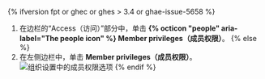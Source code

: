 {% ifversion fpt or ghec or ghes > 3.4 or ghae-issue-5658 %}
1. 在边栏的“Access（访问）”部分中，单击 **{% octicon "people" aria-label="The people icon" %} Member privileges（成员权限）**。
{% else %}
4. 在左侧边栏中，单击 **Member privileges（成员权限）**。 ![组织设置中的成员权限选项](/assets/images/help/organizations/org-settings-member-privileges.png)
{% endif %}
